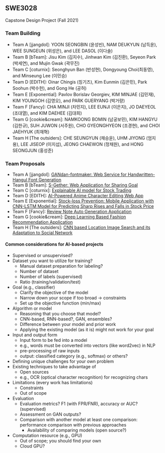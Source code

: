 ## SWE3028
Capstone Design Project (Fall 2021)


### Team Building
* Team A [jjangdol]: YOON SEONGBIN (윤성빈), NAM DEUKYUN (남득윤), WEE SUNGEUN (위성은), and LEE DASOL (이다솔)
* Team B [bTeam]: Jisu Kim (김지수), Jinhwan Kim (김진환), Seyeon Park (박세연), and Mujin Gwak (곽무진)
* Team C [coturnix]: Seonghyun Ban (반성현), Dongyoung Choi(최동영), and Minseung Lee (이민승)
* Team D [EDITH]: Oinar Chingis (칭기즈), Kim Eunmin (김은민), Park Soohun (박수헌), and Gong He (공허)
* Team E [Exponential]: Pavlov Borislav Georgiev, KIM MINJAE (김민재), KIM YOUNGOH (김영오), and PARK GUERYANG (박거량)
* Team F [Fancy]: CHA MINJI (차민지), LEE EUNJI (이은지), JO DAEYEOL (조대열), and KIM DAEHEE (김대희)
* Team G [cookie&cream]: NAMKOONG BOMIN (남궁보민), KIM HANGYU (김한규), SUH JUWON (서주원), CHO GYEONGHYEON (조경현), and CHOI JAEHYUK (최재혁)
* Team H [The outsiders]: CHE SEUNGYUN (채승윤), UHM JIYONG (엄지용), LEE JISEOP (이지섭), JEONG CHAEWON (정채원), and HONG SEONGJUN (홍성준)


### Team Proposals
* Team A [jjangdol]: [GANdan-fontmaker: Web Service for Handwritten-Hangul Font Generation](https://github.com/dasollee2525/Capstone-project)
* Team B [bTeam]: [S-Gether: Web Application for Sharing Goal](https://github.com/7ZXU/SWE3028-TeamB)
* Team C [coturnix]: [Explainable AI model for Stock Trading](https://github.com/leeminseung/coturnix)
* Team D [EDITH]: [AI-Powered Anime Character Editing Web App](https://github.com/chingisooinar/CDP_EDITH)
* Team E [Exponential]: [Stock-loss Prevention: Mobile Application with CNN-LSTM Model for Predicting Sharp Rises and Falls in Stock Price](https://github.com/borislavvp/SWE3028-Exponential)
* Team F [Fancy]: [Review Note Auto Generation Application](https://github.com/deinm/Capstone_Design_Project)
* Team G [cookie&cream]: [Deep Learning Based Fashion Recommendation Application](https://github.com/eee-min20/cookieNcream)
* Team H [The outsiders]: [CNN based Location Image Search and its Adaptation to Social Network](https://github.com/Outsider-H/PINPLACE)


#### Common considerations for AI-based projects
 - Supervised or unsupervised?
 - Dataset you want to utilize for training?
    - Manual dataset preparation for labeling?
    - Number of dataset
    - Number of labels (supervised)
    - Ratio (training/validation/test)
 - Goal (e.g., classifier)
    - Clarify the objective of the model
    - Narrow down your scope if too broad -> constraints
    - Set up the objective function (min/max)
 - Algorithm or model
    - Reasoning that you choose that model?
    - CNN-based, RNN-based?, GAN, ensembles?
    - Difference between your model and prior work
    - Applying the existing model (as it is) might not work for your goal
 - Input and output form
    - Input form to be fed into a model
    - e.g., words must be converted into vectors (like word2vec) in NLP
    - pre-processing of raw inputs
    - output: classified category (e.g., softmax) or others?
 - Defining unique challenges for your own problem
 - Existing techniques to take advantage of
    - Open sources
    - e.g., OCR (optical character recognition) for recognizing chars
 - Limitations (every work has limitations)
    - Constraints
    - Out of scope
 - Evaluation 
    - Evaluation metrics? F1 (with FPR/FNR), accuracy or AUC? (supervised)
    - Assessment on GAN outputs?
    - Comparison with another model at least one comparison: performance comparison with previous approaches
	  - Availability of comparing models (open source?)
 - Computation resource (e.g., GPU)
    - Out of scope; you should find your own
    - Cloud GPU?
